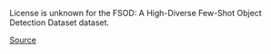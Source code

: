 License is unknown for the FSOD: A High-Diverse Few-Shot Object Detection Dataset dataset.

[Source](https://github.com/fanq15/Few-Shot-Object-Detection-Dataset?tab=readme-ov-file)
